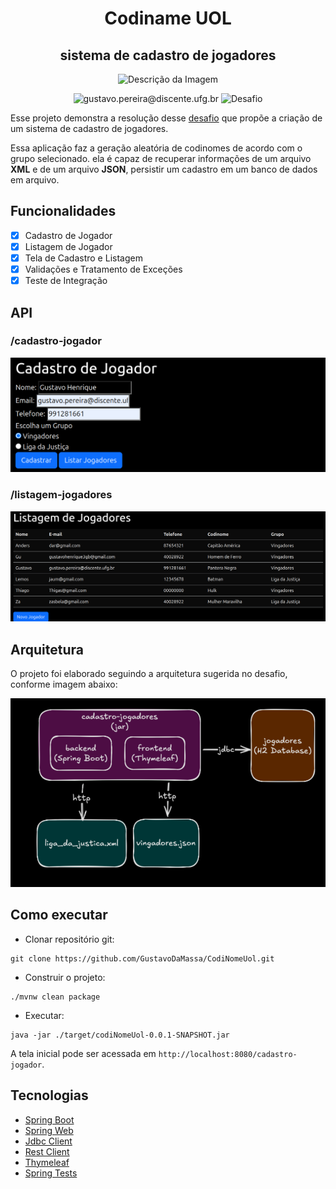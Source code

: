 <h1 align="center">
    Codiname UOL
</h1>
<h2 align="center">
    sistema de cadastro de jogadores
</h2>

<p align="center">
  <img src="LogoCodinomeUOL.png" alt="Descrição da Imagem">
</p>


<p align="center">
 <img src="https://img.shields.io/static/v1?label=Youtube&message=gustavo.pereira@discente.ufg.br&color=000000&labelColor=000000" alt="gustavo.pereira@discente.ufg.br" />
 <img src="https://img.shields.io/static/v1?label=Tipo&message=Desafio&color=000000&labelColor=000000" alt="Desafio" />
</p>

Esse projeto demonstra a resolução desse [desafio](https://github.com/uolhost/test-backEnd-Java.git) que propõe a criação de um sistema de cadastro de jogadores.

Essa aplicação faz a geração aleatória de codinomes de acordo com o grupo selecionado. ela é capaz de recuperar informações de um arquivo **XML** e de um arquivo **JSON**, persistir um cadastro em um banco de dados em arquivo.

## Funcionalidades

- [x] Cadastro de Jogador
- [x] Listagem de Jogador
- [x] Tela de Cadastro e Listagem
- [x] Validações e Tratamento de Exceções
- [x] Teste de Integração

## API 

### /cadastro-jogador

![telaCadastro.png](images/telaCadastro.png)

### /listagem-jogadores

![telaListagem.png](images/telaListagem.png)

## Arquitetura

O projeto foi elaborado seguindo a arquitetura sugerida no desafio, conforme imagem abaixo:

![img.png](images/img.png)

## Como executar

- Clonar repositório git:
```
git clone https://github.com/GustavoDaMassa/CodiNomeUol.git
```
- Construir o projeto:
```
./mvnw clean package
```
- Executar:
```
java -jar ./target/codiNomeUol-0.0.1-SNAPSHOT.jar
```

A tela inicial pode ser acessada em `http://localhost:8080/cadastro-jogador`.

## Tecnologias

- [Spring Boot](https://spring.io/projects/spring-boot)
- [Spring Web](https://docs.spring.io/spring-framework/reference/web.html)
- [Jdbc Client](https://docs.spring.io/spring-boot/reference/data/sql.html#data.sql.jdbc-client)
- [Rest Client](https://docs.spring.io/spring-framework/reference/integration/rest-clients.html#rest-restclient)
- [Thymeleaf](https://docs.spring.io/spring-framework/reference/web/webmvc-view/mvc-thymeleaf.html)
- [Spring Tests](https://docs.spring.io/spring-framework/reference/testing.html)
